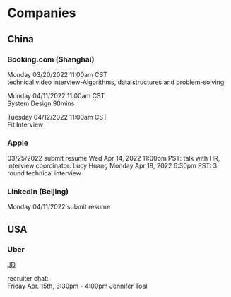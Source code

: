 # Companies

## China

### Booking.com (Shanghai)

Monday 03/20/2022 11:00am CST <br />
technical video interview-Algorithms, data structures and problem-solving

Monday 04/11/2022 11:00am CST <br />
System Design 90mins

Tuesday 04/12/2022 11:00am CST <br />
Fit Interview

### Apple
03/25/2022 submit resume
Wed Apr 14, 2022 11:00pm PST: talk with HR, interview coordinator: Lucy Huang
Monday Apr 18, 2022 6:30pm PST: 3 round technical interview

### LinkedIn (Beijing)

Monday 04/11/2022 submit resume


## USA

### Uber
[JD](https://www.uber.com/global/en/careers/list/102107/)

recruiter chat: <br />
Friday Apr. 15th, 3:30pm - 4:00pm
Jennifer Toal
